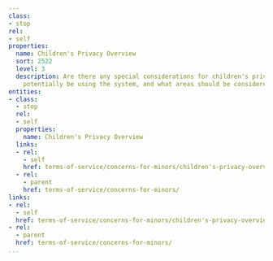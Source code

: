 ```yaml
---
class:
- stop
rel:
- self
properties:
  name: Children's Privacy Overview
  sort: 2522
  level: 3
  description: Are there any special considerations for children's privacy. Will minors
    potentially be using the system, and what areas should be considered?
entities:
- class:
  - stop
  rel:
  - self
  properties:
    name: Children's Privacy Overview
  links:
  - rel:
    - self
    href: terms-of-service/concerns-for-minors/children's-privacy-overview.md
  - rel:
    - parent
    href: terms-of-service/concerns-for-minors/
links:
- rel:
  - self
  href: terms-of-service/concerns-for-minors/children's-privacy-overview.md
- rel:
  - parent
  href: terms-of-service/concerns-for-minors/
...
```

